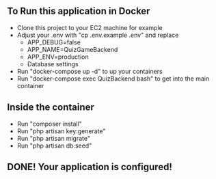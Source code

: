 ## To Run this application in Docker

- Clone this project to your EC2 machine for example
- Adjust your .env with "cp .env.example .env" and replace 
    - APP_DEBUG=false
    - APP_NAME=QuizGameBackend
    - APP_ENV=production
    - Database settings
- Run "docker-compose up -d" to up your containers
- Run "docker-compose exec QuizBackend bash" to get into the main container

## Inside the container

- Run "composer install"
- Run "php artisan key:generate"
- Run "php artisan migrate"
- Run "php artisan db:seed"

## DONE! Your application is configured!